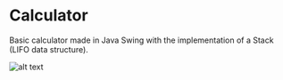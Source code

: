 # Calculator
Basic calculator made in Java Swing with the implementation of a Stack (LIFO data structure).

![alt text](https://github.com/[Tankel]/[Calculator]/blob/[master]/Calculator.jpg?raw=true)
